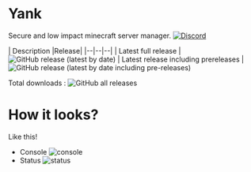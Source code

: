 # Yank
Secure and low impact minecraft server manager.
[![Discord](https://img.shields.io/discord/790676398602715208)](https://discord.gg/VVuQB868wU)


| Description |Release|
|--|--|--|
| Latest full release | ![GitHub release (latest by date)](https://img.shields.io/github/v/release/LukeOnuke/yank?color=lime)
| Latest release including prereleases | ![GitHub release (latest by date including pre-releases)](https://img.shields.io/github/v/release/LukeOnuke/yank?color=lime&include_prereleases)

Total downloads : ![GitHub all releases](https://img.shields.io/github/downloads/LukeOnuke/yank/total)

# How it looks?
Like this!

- Console ![console](https://i.imgur.com/aIGEFUC.png)
- Status ![status](https://i.imgur.com/mueqAU3.png)
